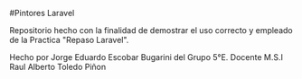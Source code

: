 #Pintores Laravel

Repositorio hecho con la finalidad de demostrar el uso correcto y empleado de la Practica "Repaso Laravel".

Hecho por Jorge Eduardo Escobar Bugarini del Grupo 5°E.
Docente M.S.I Raul Alberto Toledo Piñon 



